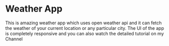 # Weather App
 This is amazing weather app which uses open weather api and it can fetch the weather of your current location or any particular city. The UI of the app is completely responsive and you can also watch the detailed tutorial on my Channel
